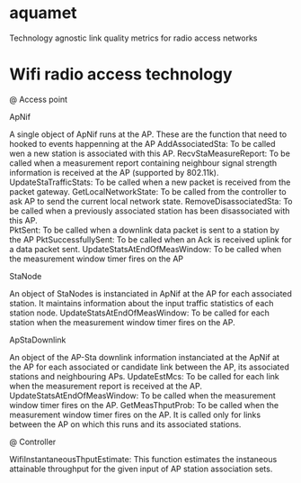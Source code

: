 # aquamet
Technology agnostic link quality metrics for radio access networks

# Wifi radio access technology

@ Access point

ApNif

A single object of ApNif runs at the AP.
These are the function that need to hooked to events happenning at the AP
AddAssociatedSta: To be called wen a new station is associated with this AP.
RecvStaMeasureReport: To be called when a measurement report containing neighbour signal strength information is received at the AP (supported by 802.11k).
UpdateStaTrafficStats: To be called when a new packet is received from the packet gateway. 
GetLocalNetworkState: To be called from the controller to ask AP to send the current local network state.
RemoveDisassociatedSta: To be called when a previously associated station has been disassociated with this AP.  
PktSent: To be called when a downlink data packet is sent to a station by the AP
PktSuccessfullySent: To be called when an Ack is received uplink for a data packet sent. 
UpdateStatsAtEndOfMeasWindow: To be called when the measurement window timer fires on the AP

StaNode

An object of StaNodes is instanciated in ApNif at the AP for each associated station.
It maintains information about the input traffic statistics of each station node.
UpdateStatsAtEndOfMeasWindow: To be called for each station when the measurement window timer fires on the AP.

ApStaDownlink

An object of the AP-Sta downlink information instanciated at the ApNif at the AP for each associated or candidate link between the AP, its associated stations and neighbouring APs.
UpdateEstMcs: To be called for each link when the measurement report is received at the AP.
UpdateStatsAtEndOfMeasWindow: To be called when the measurement window timer fires on the AP.
GetMeasThputProb: To be called when the measurement window timer fires on the AP. It is called only for links between the AP on which this runs and its associated stations. 


@ Controller

WifiInstantaneousThputEstimate: This function estimates the instaneous attainable throughput for the given input of AP station association sets. 


